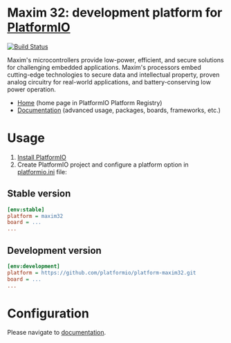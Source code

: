 # Maxim 32: development platform for [PlatformIO](http://platformio.org)

[![Build Status](https://github.com/platformio/platform-maxim32/workflows/Examples/badge.svg)](https://github.com/platformio/platform-maxim32/actions)

Maxim's microcontrollers provide low-power, efficient, and secure solutions for challenging embedded applications. Maxim's processors embed cutting-edge technologies to secure data and intellectual property, proven analog circuitry for real-world applications, and battery-conserving low power operation.

* [Home](http://platformio.org/platforms/maxim32) (home page in PlatformIO Platform Registry)
* [Documentation](http://docs.platformio.org/page/platforms/maxim32.html) (advanced usage, packages, boards, frameworks, etc.)

# Usage

1. [Install PlatformIO](http://platformio.org)
2. Create PlatformIO project and configure a platform option in [platformio.ini](http://docs.platformio.org/page/projectconf.html) file:

## Stable version

```ini
[env:stable]
platform = maxim32
board = ...
...
```

## Development version

```ini
[env:development]
platform = https://github.com/platformio/platform-maxim32.git
board = ...
...
```

# Configuration

Please navigate to [documentation](http://docs.platformio.org/page/platforms/maxim32.html).
